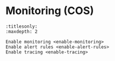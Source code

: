 # Monitoring (COS)

```{toctree}
:titlesonly:
:maxdepth: 2

Enable monitoring <enable-monitoring>
Enable alert rules <enable-alert-rules>
Enable tracing <enable-tracing>
```
